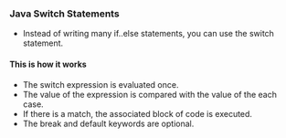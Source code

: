 ### Java Switch Statements
* Instead of writing many if..else statements, you can use the switch statement.

#### This is how it works
* The switch expression is evaluated once.
* The value of the expression is compared with the value of the each case.
* If there is a match, the associated block of code is executed.
* The break and default keywords are optional.